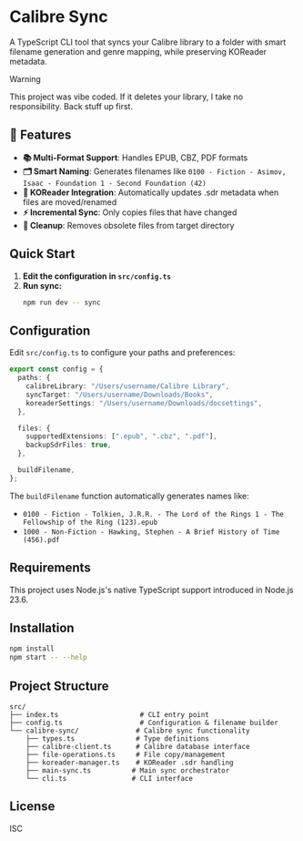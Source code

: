 # Calibre Sync

A TypeScript CLI tool that syncs your Calibre library to a folder with smart filename generation and genre mapping, while preserving KOReader metadata.

> [!Warning]
> This project was vibe coded. If it deletes your library, I take no responsibility. Back stuff up first.

## 🚀 Features

- **📚 Multi-Format Support**: Handles EPUB, CBZ, PDF formats
- **🗂️ Smart Naming**: Generates filenames like `0100 - Fiction - Asimov, Isaac - Foundation 1 - Second Foundation (42)`
- **🔄 KOReader Integration**: Automatically updates .sdr metadata when files are moved/renamed
- **⚡ Incremental Sync**: Only copies files that have changed
- **🧹 Cleanup**: Removes obsolete files from target directory

## Quick Start

1. **Edit the configuration in `src/config.ts`**
2. **Run sync:**
   ```bash
   npm run dev -- sync
   ```

## Configuration

Edit `src/config.ts` to configure your paths and preferences:

```typescript
export const config = {
  paths: {
    calibreLibrary: "/Users/username/Calibre Library",
    syncTarget: "/Users/username/Downloads/Books",
    koreaderSettings: "/Users/username/Downloads/docsettings",
  },

  files: {
    supportedExtensions: [".epub", ".cbz", ".pdf"],
    backupSdrFiles: true,
  },

  buildFilename,
};
```

The `buildFilename` function automatically generates names like:

- `0100 - Fiction - Tolkien, J.R.R. - The Lord of the Rings 1 - The Fellowship of the Ring (123).epub`
- `1000 - Non-Fiction - Hawking, Stephen - A Brief History of Time (456).pdf`

## Requirements

This project uses Node.js's native TypeScript support introduced in Node.js 23.6.

## Installation

```bash
npm install
npm start -- --help
```

## Project Structure

```
src/
├── index.ts                    # CLI entry point
├── config.ts                   # Configuration & filename builder
└── calibre-sync/              # Calibre sync functionality
    ├── types.ts               # Type definitions
    ├── calibre-client.ts      # Calibre database interface
    ├── file-operations.ts     # File copy/management
    ├── koreader-manager.ts    # KOReader .sdr handling
    ├── main-sync.ts          # Main sync orchestrator
    └── cli.ts                # CLI interface
```

## License

ISC
